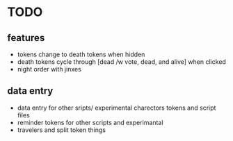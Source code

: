 # TODO
## features
- tokens change to death tokens when hidden
- death tokens cycle through [dead /w vote, dead, and alive] when clicked
- night order with jinxes

## data entry
- data entry for other sripts/ experimental charectors tokens and script files
- reminder tokens for other scripts and experimantal
- travelers and split token things